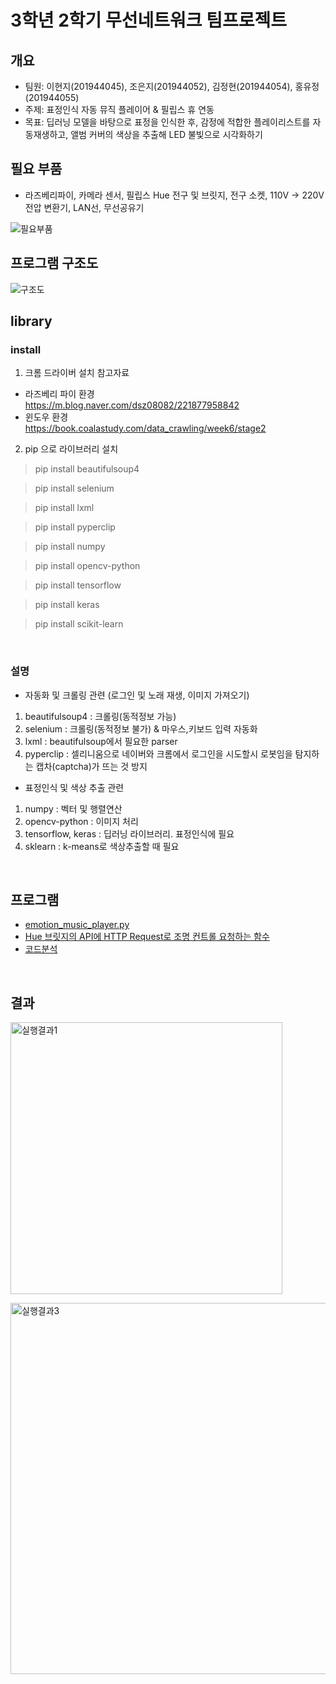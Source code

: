 # 3학년 2학기 무선네트워크 팀프로젝트

## 개요
- 팀원: 이현지(201944045), 조은지(201944052), 김정현(201944054), 홍유정(201944055)
- 주제: 표정인식 자동 뮤직 플레이어 & 필립스 휴 연동
- 목표: 딥러닝 모델을 바탕으로 표정을 인식한 후, 감정에 적합한 플레이리스트를 자동재생하고, 앨범 커버의 색상을 추출해 LED 불빛으로 시각화하기

## 필요 부품
- 라즈베리파이, 카메라 센서, 필립스 Hue 전구 및 브릿지, 전구 소켓, 110V -> 220V 전압 변환기, LAN선, 무선공유기<br>

![필요부품](https://user-images.githubusercontent.com/71175587/145203707-7c18a52a-2207-4f37-954f-63603d45deb8.PNG)


## 프로그램 구조도
![구조도](https://user-images.githubusercontent.com/71175587/145203735-c703de05-6495-4e59-a8f2-7bfa165f1bae.PNG)

## library
### install
1. 크롬 드라이버 설치 참고자료
- 라즈베리 파이 환경<br>
https://m.blog.naver.com/dsz08082/221877958842 <br>
- 윈도우 환경<br>
https://book.coalastudy.com/data_crawling/week6/stage2 <br>

2. pip 으로 라이브러리 설치<br>

> pip install beautifulsoup4

> pip install selenium

> pip install lxml

> pip install pyperclip

> pip install numpy

> pip install opencv-python

> pip install tensorflow

> pip install keras

> pip install scikit-learn
<br>

### 설명
* 자동화 및 크롤링 관련 (로그인 및 노래 재생, 이미지 가져오기)
1. beautifulsoup4 : 크롤링(동적정보 가능)
2. selenium : 크롤링(동적정보 불가) & 마우스,키보드 입력 자동화
3. lxml : beautifulsoup에서 필요한 parser
4. pyperclip : 셀리니움으로 네이버와 크롬에서 로그인을 시도할시 로봇임을 탐지하는 캡차(captcha)가 뜨는 것 방지

* 표정인식 및 색상 추출 관련
1. numpy : 벡터 및 행렬연산
2. opencv-python : 이미지 처리
3. tensorflow, keras : 딥러닝 라이브러리. 표정인식에 필요
4. sklearn : k-means로 색상추출할 때 필요
<br>

## 프로그램
- [emotion_music_player.py](https://github.com/bluepebble25/iot-music-player/blob/main/emotion_music_player.py)
- [Hue 브릿지의 API에 HTTP Request로 조명 컨트롤 요청하는 함수](https://github.com/bluepebble25/iot-music-player/blob/main/control_hue.py)
- [코드분석](https://github.com/bluepebble25/iot-music-player/blob/main/%ED%94%84%EB%A1%9C%EC%A0%9D%ED%8A%B8_%EA%B2%B0%EA%B3%BC_%EB%B3%B4%EA%B3%A0%EC%84%9C.md)
<br>

## 결과
<img width="435" alt="실행결과1" src="https://user-images.githubusercontent.com/80368992/144711901-6dc7505a-d133-4655-a260-6bd381a0b645.PNG"></br> 

<img width="594" alt="실행결과3" src="https://user-images.githubusercontent.com/80368992/144711905-942cdbd8-3316-4d8f-a1ce-09d465190e47.PNG">
